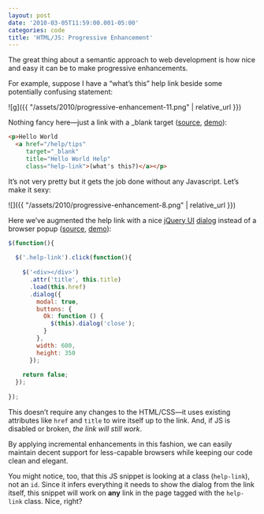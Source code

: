 ```yaml
---
layout: post
date: '2010-03-05T11:59:00.001-05:00'
categories: code
title: 'HTML/JS: Progressive Enhancement'
---
```



The great thing about a semantic approach to web development is how nice and easy it can be to make progressive enhancements.

For example, suppose I have a “what’s this” help link beside some potentially confusing statement:

![g]({{ "/assets/2010/progressive-enhancement-11.png" | relative_url }}) 


Nothing fancy here—just a link with a _blank target ([source](http://jsbin.com/unuqo/3/edit), [demo](http://jsbin.com/unuqo/3)): 

```html
<p>Hello World 
  <a href="/help/tips"
     target="_blank" 
     title="Hello World Help"
     class="help-link">(what's this?)</a></p>
```
 
It’s not very pretty but it gets the job done without any Javascript. Let’s make it sexy:

![]({{ "/assets/2010/progressive-enhancement-8.png" | relative_url }}) 

Here we’ve augmented the help link with a nice [jQuery UI](http://jqueryui.com/home) [dialog](http://jqueryui.com/demos/dialog/) instead of a browser popup ([source](http://jsbin.com/unuqo/4/edit), [demo](http://jsbin.com/unuqo/4)):


```js
$(function(){
  
  $('.help-link').click(function(){
    
    $('<div></div>')
      .attr('title', this.title)
      .load(this.href)
      .dialog({
        modal: true,
        buttons: {
          Ok: function () {
            $(this).dialog('close');
          }
        },
        width: 600,
        height: 350    
      });
    
    return false;
  });
  
});​
```
 
This doesn’t require any changes to the HTML/CSS—it uses existing attributes like `href` and `title` to wire itself up to the link. And, if JS is disabled or broken, *the link will still work*. 

By applying incremental enhancements in this fashion, we can easily maintain decent support for less-capable browsers while keeping our code clean and elegant.

You might notice, too, that this JS snippet is looking at a class (`help-link`), not an `id`. Since it infers everything it needs to show the dialog from the link itself, this snippet will work on **any** link in the page tagged with the `help-link` class. Nice, right?
